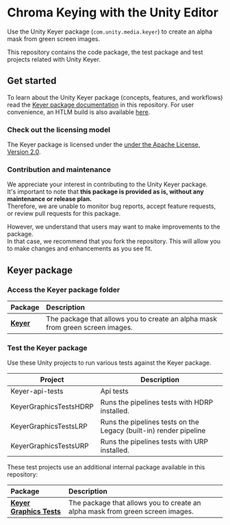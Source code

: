 # Chroma Keying with the Unity Editor

Use the Unity Keyer package (`com.unity.media.keyer`) to create an alpha mask from green screen images.

This repository contains the code package, the test package and test projects related with Unity Keyer.

## Get started

To learn about the Unity Keyer package (concepts, features, and workflows) read the [Keyer package documentation](Packages/com.unity.media.keyer/Documentation~/index.md) in this repository.
For user convenience, an HTLM build is also available [here](Packages/com.unity.media.keyer/Built-documentation.zip).

### Check out the licensing model

The Keyer package is licensed under the [under the Apache License, Version 2.0](LICENSE.md).

### Contribution and maintenance

We appreciate your interest in contributing to the Unity Keyer package.   
It's important to note that **this package is provided as is, without any maintenance or release plan.**   
Therefore, we are unable to monitor bug reports, accept feature requests, or review pull requests for this package.

However, we understand that users may want to make improvements to the package.    
In that case, we recommend that you fork the repository. This will allow you to make changes and enhancements as you see fit.

## Keyer package

### Access the Keyer package folder

| Package                                     | Description                                                                   |
|:--------------------------------------------|:------------------------------------------------------------------------------|
| **[Keyer](Packages/com.unity.media.keyer)** | The package that allows you to create an alpha mask from green screen images. |

### Test the Keyer package

Use these Unity projects to run various tests against the Keyer package.

| Project                | Description                                                       |
|------------------------|-------------------------------------------------------------------|
| Keyer-api-tests        | Api tests                                                         |
| KeyerGraphicsTestsHDRP | Runs the pipelines tests with HDRP installed.                     |
| KeyerGraphicsTestsLRP  | Runs the pipelines tests on the Legacy (built-in) render pipeline |
| KeyerGraphicsTestsURP  | Runs the pipelines tests with URP installed.                      |

These test projects use an additional internal package available in this repository:

|  Package                                                                  | Description                                                                   |
|:--------------------------------------------------------------------------|:------------------------------------------------------------------------------|
| **[Keyer Graphics Tests](Packages/com.unity.media.keyer.graphics-tests)** | The package that allows you to create an alpha mask from green screen images. |
